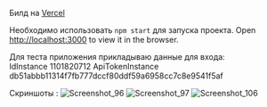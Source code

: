 Билд на <a href='https://whats-app-eta.vercel.app/'>Vercel</a>

Необходимо использовать `npm start` для запуска проекта.
Open [http://localhost:3000](http://localhost:3000) to view it in the browser.

Для теста приложения прикладываю данные для входа: <br/>
IdInstance 1101820712 ApiTokenInstance	db51abbb11314f7fb777dccf80ddf59a6958cc7c8e9541f5af

Скриншоты : 
![Screenshot_96](https://github.com/Gobezar/WhatsApp./assets/105110053/38a99dee-801f-4927-a1ac-be95ed0af147)
![Screenshot_97](https://github.com/Gobezar/WhatsApp./assets/105110053/175d7f74-41d6-4246-bee3-a6539f74b587)
![Screenshot_106](https://github.com/Gobezar/WhatsApp./assets/105110053/206d5833-5775-4184-bbc7-fbb918c5dc71)

